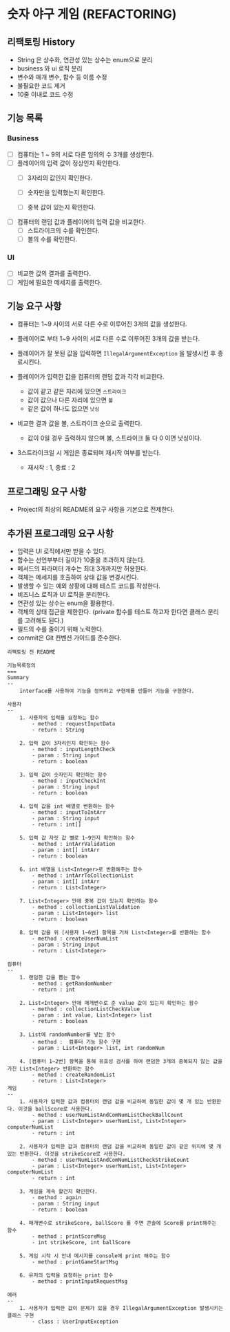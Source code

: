# 숫자 야구 게임 (REFACTORING)

## 리팩토링 History

- String 은 상수화, 연관성 있는 상수는 enum으로 분리
- business 와 ui 로직 분리
- 변수와 매개 변수, 함수 등 이름 수정
- 불필요한 코드 제거
- 10줄 이내로 코드 수정


## 기능 목록
### Business

- [ ] 컴퓨터는 1 ~ 9의 서로 다른 임의의 수 3개를 생성한다.
- [ ] 플레이어의 입력 값이 정상인지 확인한다.
    - [ ] 3자리의 값인지 확인한다.
    - [ ] 숫자만을 입력했는지 확인한다.
    - [ ] 중복 값이 있는지 확인한다.


- [ ] 컴퓨터의 랜덤 값과 플레이어의 입력 값을 비교한다.
    - [ ] 스트라이크의 수를 확인한다.
    - [ ] 볼의 수를 확인한다.

### UI

- [ ] 비교한 값의 결과를 출력한다.
- [ ] 게임에 필요한 메세지를 출력한다.

## 기능 요구 사항

- 컴퓨터는 1~9 사이의 서로 다른 수로 이루어진 3개의 값을 생성한다.
- 플레이어로 부터 1~9 사이의 서로 다른 수로 이루어진 3개의 값을 받는다.
- 플레이어가 잘 못된 값을 입력하면 `IllegalArgumentException` 을 발생시킨 후 종료시킨다.
- 플레이어가 입력한 값을 컴퓨터의 랜덤 값과 각각 비교한다.
    - 값이 같고 같은 자리에 있으면 `스트라이크`
    - 값이 값으나 다른 자리에 있으면 `볼`
    - 같은 값이 하나도 없으면 `낫싱`


- 비교한 결과 값을 볼, 스트라이크 순으로 출력한다.
    - 값이 0일 경우 출력하지 않으며 볼, 스트라이크 둘 다 0 이면 낫싱이다.


- 3스트라이크일 시 게임은 종료되며 재시작 여부를 받는다.
    - 재시작 : 1, 종료 : 2

## 프로그래밍 요구 사항

- Project의 최상의 README의 요구 사항을 기본으로 전제한다.

## 추가된 프로그래밍 요구 사항

- 입력은 UI 로직에서만 받을 수 있다.
- 함수는 선언부부터 길이가 10줄을 초과하지 않는다.
- 메서드의 파라미터 개수는 최대 3개까지만 허용한다.
- 객체는 메세지를 호출하여 상태 값을 변경시킨다.
- 발생할 수 있는 예외 상황에 대해 테스트 코드를 작성한다.
- 비즈니스 로직과 UI 로직을 분리한다.
- 연관성 있는 상수는 enum을 활용한다.
- 객체의 상태 접근을 제한한다. (private 함수를 테스트 하고자 한다면 클래스 분리를 고려해도 된다.)
- 필드의 수를 줄이기 위해 노력한다.
- commit은 Git 컨벤션 가이드를 준수한다.

~~~
리팩토링 전 README

기능목록정의
===
Summary
--
    interface를 사용하여 기능을 정의하고 구현체를 만들어 기능을 구현한다.

사용자
--
    1. 사용자의 입력을 요청하는 함수
        - method : requestInputData
        - return : String

    2. 입력 값이 3자리인지 확인하는 함수
        - method : inputLengthCheck
        - param : String input
        - return : boolean

    3. 입력 값이 숫자인지 확인하는 함수
        - method : inputCheckInt
        - param : String input
        - return : boolean

    4. 입력 값을 int 배열로 변환하는 함수
        - method : inputToIntArr 
        - param : String input
        - return : int[]

    5. 입력 값 자릿 값 별로 1~9인지 확인하는 함수
        - method : intArrValidation 
        - param : int[] intArr
        - return : boolean

    6. int 배열을 List<Integer>로 반환해주는 함수
        - method : intArrToCollectionList
        - param : int[] intArr
        - return : List<Integer> 

    7. List<Integer> 안에 중복 값이 있는지 확인하는 함수
        - method : collectionListValidation
        - param : List<Integer> list
        - return : boolean

    8. 입력 값을 위 [사용자 1~6번] 항목을 거쳐 List<Integer>를 반환하는 함수
        - method : createUserNumList
        - param : String input
        - return : List<Integer>

컴퓨터
--
    1. 랜덤한 값을 뽑는 함수
        - method : getRandomNumber
        - return : int

    2. List<Integer> 안에 매개변수로 준 value 값이 있는지 확인하는 함수
        - method : collectionListCheckValue
        - param : int value, List<Integer> list
        - return : boolean

    3. List에 randomNumber를 넣는 함수
        - method :  컴퓨터 기능 함수 구현
        - param : List<Integer> list, int randomNum 
        
    4. [컴퓨터 1~2번] 항목을 통해 유효성 검사를 하여 랜덤한 3개의 중복되지 않는 값을 가진 List<Integer> 반환하는 함수
        - method : createRandomList
        - return : List<Integer>
게임
--
    1. 사용자가 입력한 값과 컴퓨터의 랜덤 값을 비교하여 동일한 값이 몇 개 있는 반환한다. 이것을 ballScore로 사용한다.
        - method : userNumListAndComNumListCheckBallCount
        - param : List<Integer> userNumList, List<Integer> computerNumList
        - return : int
        
    2. 사용자가 입력한 값과 컴퓨터의 랜덤 값을 비교하여 동일한 값이 같은 위치에 몇 개 있는 반환한다. 이것을 strikeScore로 사용한다.
        - method : userNumListAndComNumListCheckStrikeCount
        - param : List<Integer> userNumList, List<Integer> computerNumList
        - return : int

    3. 게임을 계속 할건지 확인한다.
        - method : again
        - param : String input
        - return : boolean

    4. 매개변수로 strikeScore, ballScore 를 주면 콘솔에 Score를 print해주는 함수
        - method : printScoreMsg
        - int strikeScore, int ballScore

    5. 게임 시작 시 안내 메시지를 console에 print 해주는 함수
        - method : printGameStartMsg
 
    6. 유저의 입력을 요청하는 print 함수 
        - method : printInputRequestMsg

에러
--
    1. 사용자가 입력한 값이 문제가 있을 경우 IllegalArgumentException 발생시키는 클래스 구현
        - class : UserInputException